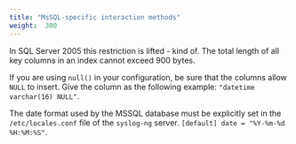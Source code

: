 ```yaml
---
title: "MsSQL-specific interaction methods"
weight:  300
---
```

<!-- DISCLAIMER: This file is based on the syslog-ng Open Source Edition documentation https://github.com/balabit/syslog-ng-ose-guides/commit/2f4a52ee61d1ea9ad27cb4f3168b95408fddfdf2 and is used under the terms of The syslog-ng Open Source Edition Documentation License. The file has been modified by Axoflow. -->

In SQL Server 2005 this restriction is lifted - kind of. The total length of all key columns in an index cannot exceed 900 bytes.

If you are using `null()` in your configuration, be sure that the columns allow `NULL` to insert. Give the column as the following example: `"datetime varchar(16) NULL"`.

The date format used by the MSSQL database must be explicitly set in the `/etc/locales.conf` file of the `syslog-ng` server. `[default] date = "%Y-%m-%d %H:%M:%S"`.
